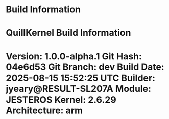 # Build Information

QuillKernel Build Information
=============================
Version: 1.0.0-alpha.1
Git Hash: 04e6d53
Git Branch: dev
Build Date: 2025-08-15 15:52:25 UTC
Builder: jyeary@RESULT-SL207A
Module: JESTEROS
Kernel: 2.6.29
Architecture: arm
=============================
